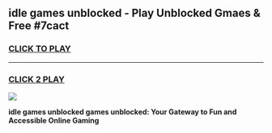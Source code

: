 
## idle games unblocked - Play Unblocked Gmaes & Free #7cact
<h3>
<a href="https://premium.freeplayer.one?title=idle_games_unblocked&ref=03M">CLICK TO PLAY</a></h3>
<hr>

<h3>
<a href="https://premium.freeplayer.one?title=idle_games_unblocked&ref=03M">CLICK 2 PLAY</a>
  
</h3>

<a href="https://premium.freeplayer.one?title=idle_games_unblocked&ref=03M"><img src="https://clearcache.store/games.png"></a>


**idle games unblocked games unblocked: Your Gateway to Fun and Accessible Online Gaming**
